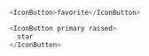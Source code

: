 ```js
<IconButton>favorite</IconButton>
```

```js
<IconButton primary raised>
  star
</IconButton>
```
